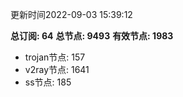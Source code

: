 更新时间2022-09-03 15:39:12

**总订阅: 64**
**总节点: 9493**
**有效节点: 1983**
- trojan节点: 157
- v2ray节点: 1641
- ss节点: 185

